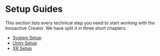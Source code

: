 # Setup Guides

This section lists every technical step you need to start working with the Innoactive Creator. We have split it in three short chapters:

- [System Setup](./01-system-setup.md)
- [Unity Setup](./02-unity-setup.md)
- [XR Setup](./03-xr-setup.md)